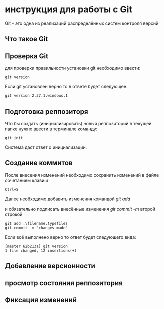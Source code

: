 # **инструкция для работы с Git**

Git - это одна из реализаций распределённых систем контроля версий

## Что такое Git

## Проверка Git

для проверки правильности установки git необходимо ввести:

    git version

Если git установлен верно то в ответе будет следующее:

    git version 2.37.1.windows.1

## Подготовка реппозиторя

Что бы создать (инициализировать) новый реппозиторий в текущей папке нужно ввести в терминале команду:

    git init

Система даст ответ о инициализации.

## Создание коммитов

После внесения изменений необходимо сохранить изменений в файле сочетанием клавиш 

    Ctrl+S

Далее необходимо добавить изменения командой *git add* 

и обязательно подписать внесённые изменения *git commit -m* второй строкой

    git add .\filename.typefiles
    git commit -m "changes made"

Если всё выполнено верно то ответ будет следующего вида:

    [master 62b213a] git version
    1 file changed, 12 insertions(+)

## Добавление версионности

## просмотр состояния реппозитория

## Фиксация изменений

